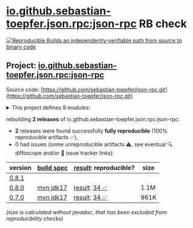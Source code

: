 [io.github.sebastian-toepfer.json.rpc:json-rpc](https://central.sonatype.com/artifact/io.github.sebastian-toepfer.json.rpc/json-rpc/versions) RB check
=======

[![Reproducible Builds](https://reproducible-builds.org/images/logos/rb.svg) an independently-verifiable path from source to binary code](https://reproducible-builds.org/)

## Project: [io.github.sebastian-toepfer.json.rpc:json-rpc](https://central.sonatype.com/artifact/io.github.sebastian-toepfer.json.rpc/json-rpc/versions)

Source code: [https://github.com/sebastian-toepfer/json-rpc.git](https://github.com/sebastian-toepfer/json-rpc.git)

<details><summary>This project defines 9 modules:</summary>

* [io.github.sebastian-toepfer.json.rpc.extension:json-rpc-extension](https://central.sonatype.com/artifact/io.github.sebastian-toepfer.json.rpc.extension/json-rpc-extension/0.8.0)
* [io.github.sebastian-toepfer.json.rpc.extension:json-rpc-extension-micrometer](https://central.sonatype.com/artifact/io.github.sebastian-toepfer.json.rpc.extension/json-rpc-extension-micrometer/0.8.0)
* [io.github.sebastian-toepfer.json.rpc.extension:json-rpc-extension-openrpc](https://central.sonatype.com/artifact/io.github.sebastian-toepfer.json.rpc.extension/json-rpc-extension-openrpc/0.8.0)
* [io.github.sebastian-toepfer.json.rpc:json-rpc](https://central.sonatype.com/artifact/io.github.sebastian-toepfer.json.rpc/json-rpc/0.8.0)
* [io.github.sebastian-toepfer.json.rpc:json-rpc-boundary](https://central.sonatype.com/artifact/io.github.sebastian-toepfer.json.rpc/json-rpc-boundary/0.8.0)
* [io.github.sebastian-toepfer.json.rpc:json-rpc-extension-openrpc](https://central.sonatype.com/artifact/io.github.sebastian-toepfer.json.rpc/json-rpc-extension-openrpc/0.8.0)
* [io.github.sebastian-toepfer.json.rpc:json-rpc-runtime](https://central.sonatype.com/artifact/io.github.sebastian-toepfer.json.rpc/json-rpc-runtime/0.8.0)
* [io.github.sebastian-toepfer.json.rpc:json-rpc-spring-integration-autoconfigure](https://central.sonatype.com/artifact/io.github.sebastian-toepfer.json.rpc/json-rpc-spring-integration-autoconfigure/0.8.0)
* [io.github.sebastian-toepfer.json.rpc:json-rpc-spring-integration-starter](https://central.sonatype.com/artifact/io.github.sebastian-toepfer.json.rpc/json-rpc-spring-integration-starter/0.8.0)
</details>

rebuilding **2 releases** of io.github.sebastian-toepfer.json.rpc:json-rpc:
- **2** releases were found successfully **fully reproducible** (100% reproducible artifacts :white_check_mark:),
- 0 had issues (some unreproducible artifacts :warning:, see eventual :mag: diffoscope and/or :memo: issue tracker links):

| version | [build spec](/BUILDSPEC.md) | [result](https://reproducible-builds.org/docs/jvm/): reproducible? | size |
| -- | --------- | ------ | -- |
| [0.8.1](https://central.sonatype.com/artifact/io.github.sebastian-toepfer.json.rpc/json-rpc/0.8.1/pom) | | | |
| [0.8.0](https://central.sonatype.com/artifact/io.github.sebastian-toepfer.json.rpc/json-rpc/0.8.0/pom) | [mvn jdk17](json-rpc-0.8.0.buildspec) | [result](json-rpc-0.8.0.buildinfo): [34 :white_check_mark: ](json-rpc-0.8.0.buildcompare) | 1.1M |
| [0.7.0](https://central.sonatype.com/artifact/io.github.sebastian-toepfer.json.rpc/json-rpc/0.7.0/pom) | [mvn jdk17](json-rpc-0.7.0.buildspec) | [result](json-rpc-0.7.0.buildinfo): [34 :white_check_mark: ](json-rpc-0.7.0.buildcompare) | 961K |

<i>(size is calculated without javadoc, that has been excluded from reproducibility checks)</i>

